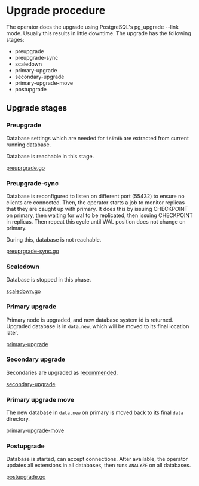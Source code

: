 # Upgrade procedure

The operator does the upgrade using PostgreSQL's pg_upgrade --link mode. Usually this results in little downtime. The upgrade has the following stages:

- preupgrade
- preupgrade-sync
- scaledown
- primary-upgrade
- secondary-upgrade
- primary-upgrade-move
- postupgrade

## Upgrade stages

### Preupgrade

Database settings which are needed for `initdb` are extracted from current running database.

Database is reachable in this stage.

[preuprgrade.go](../../cmd/upgrade/preupgrade.go)

### Preupgrade-sync

Database is reconfigured to listen on different port (55432) to ensure no clients are connected. Then, the operator starts a job to monitor replicas that they are caught up with primary. It does this by issuing CHECKPOINT on primary, then waiting for wal to be replicated, then issuing CHECKPOINT in replicas. Then repeat this cycle until WAL position does not change on primary.

During this, database is not reachable.

[preuprgrade-sync.go](../../cmd/upgrade/preupgrade-sync.go)

### Scaledown

Database is stopped in this phase.

[scaledown.go](scaledown.go)

### Primary upgrade

Primary node is upgraded, and new database system id is returned. Upgraded database is in `data.new`, which will be moved to its final location later.

[primary-upgrade](upgrade-scripts/primary-upgrade)

### Secondary upgrade

Secondaries are upgraded as [recommended](https://www.postgresql.org/docs/current/pgupgrade.html#:~:text=Upgrade%20streaming%20replication%20and%20log%2Dshipping%20standby%20servers).

[secondary-upgrade](upgrade-scripts/secondary-upgrade)

### Primary upgrade move

The new database in `data.new` on primary is moved back to its final `data` directory.

[primary-upgrade-move](upgrade-scripts/primary-upgrade-move)

### Postupgrade

Database is started, can accept connections. After available, the operator updates all extensions in all databases, then runs `ANALYZE` on all databases.

[postupgrade.go](../../cmd/upgrade/postupgrade.go)
